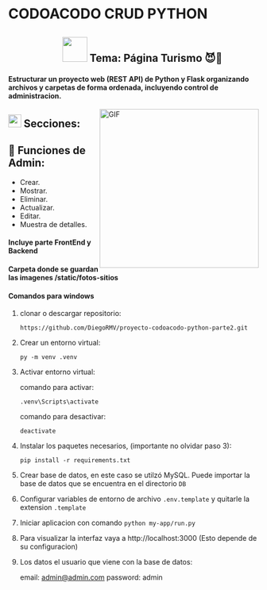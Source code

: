 # CODOACODO CRUD PYTHON

## <ul align="center"> <picture><img  src = "https://github.com/7oSkaaa/7oSkaaa/blob/main/Images/about_me.gif?raw=true" width=50px></picture> Tema: Página Turismo 😈🤝</ul>

#### Estructurar un proyecto web (REST API) de Python y Flask organizando archivos y carpetas de forma ordenada, incluyendo control de administracion.

<picture>
    <img align="right" alt="GIF" height="320px" src="https://media.giphy.com/media/Ah3zHH7hvsSB2/giphy.gif?raw=true" />
</picture>

## <img src = "https://media2.giphy.com/media/QssGEmpkyEOhBCb7e1/giphy.gif?cid=ecf05e47a0n3gi1bfqntqmob8g9aid1oyj2wr3ds3mg700bl&rid=giphy.gif" width = 26px> Secciones:

## 🚀 Funciones de Admin:

- Crear.
- Mostrar.
- Eliminar.
- Actualizar.
- Editar.
- Muestra de detalles.

#### Incluye parte FrontEnd y Backend

#### Carpeta donde se guardan las imagenes /static/fotos-sitios



#### Comandos para windows

1. clonar o descargar repositorio:

   ```
   https://github.com/DiegoRMV/proyecto-codoacodo-python-parte2.git
   ```

2. Crear un entorno virtual:

   ```
   py -m venv .venv
   ```
3. Activar entorno virtual:

   comando para activar:

   ```
   .venv\Scripts\activate
   ```
   
   comando para desactivar:

   ```
   deactivate
   ```

4. Instalar los paquetes necesarios, (importante no olvidar paso 3):

   ```
   pip install -r requirements.txt
   ```

5. Crear base de datos, en este caso se utilzó MySQL. Puede importar la base de datos que se encuentra en el directorio `DB`

6. Configurar variables de entorno de archivo `.env.template` y quitarle la extension `.template`

7. Iniciar aplicacion con comando `python my-app/run.py`

8. Para visualizar la interfaz vaya a http://localhost:3000 (Esto depende de su configuracion)

9. Los datos el usuario que viene con la base de datos:

   email: admin@admin.com
   password: admin

